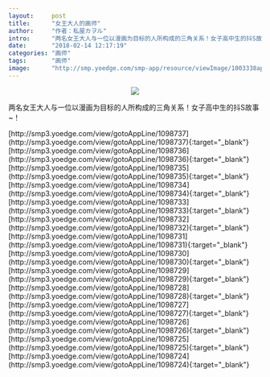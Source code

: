 ```yaml
---
layout:     post
title:      "女王大人的画师"
author:     "作者：私屋カヲル"
intro:      "两名女王大人与一位以漫画为目标的人所构成的三角关系！女子高中生的抖S故事~！"
date:       "2018-02-14 12:17:19"
categories: "画师"
tags:       "画师"
image:      "http://smp.yoedge.com/smp-app/resource/viewImage/1003338appline.png"
---
```

<div style="text-align: center">
<p><img src="http://smp.yoedge.com/smp-app/resource/viewImage/1003338appline.png"/></p>
</div>
<p class="post-meta">
<span>两名女王大人与一位以漫画为目标的人所构成的三角关系！女子高中生的抖S故事~！</span>
</p>
[http://smp3.yoedge.com/view/gotoAppLine/1098737](http://smp3.yoedge.com/view/gotoAppLine/1098737){:target="_blank"}
[http://smp3.yoedge.com/view/gotoAppLine/1098736](http://smp3.yoedge.com/view/gotoAppLine/1098736){:target="_blank"}
[http://smp3.yoedge.com/view/gotoAppLine/1098735](http://smp3.yoedge.com/view/gotoAppLine/1098735){:target="_blank"}
[http://smp3.yoedge.com/view/gotoAppLine/1098734](http://smp3.yoedge.com/view/gotoAppLine/1098734){:target="_blank"}
[http://smp3.yoedge.com/view/gotoAppLine/1098733](http://smp3.yoedge.com/view/gotoAppLine/1098733){:target="_blank"}
[http://smp3.yoedge.com/view/gotoAppLine/1098732](http://smp3.yoedge.com/view/gotoAppLine/1098732){:target="_blank"}
[http://smp3.yoedge.com/view/gotoAppLine/1098731](http://smp3.yoedge.com/view/gotoAppLine/1098731){:target="_blank"}
[http://smp3.yoedge.com/view/gotoAppLine/1098730](http://smp3.yoedge.com/view/gotoAppLine/1098730){:target="_blank"}
[http://smp3.yoedge.com/view/gotoAppLine/1098729](http://smp3.yoedge.com/view/gotoAppLine/1098729){:target="_blank"}
[http://smp3.yoedge.com/view/gotoAppLine/1098728](http://smp3.yoedge.com/view/gotoAppLine/1098728){:target="_blank"}
[http://smp3.yoedge.com/view/gotoAppLine/1098727](http://smp3.yoedge.com/view/gotoAppLine/1098727){:target="_blank"}
[http://smp3.yoedge.com/view/gotoAppLine/1098726](http://smp3.yoedge.com/view/gotoAppLine/1098726){:target="_blank"}
[http://smp3.yoedge.com/view/gotoAppLine/1098725](http://smp3.yoedge.com/view/gotoAppLine/1098725){:target="_blank"}
[http://smp3.yoedge.com/view/gotoAppLine/1098724](http://smp3.yoedge.com/view/gotoAppLine/1098724){:target="_blank"}


